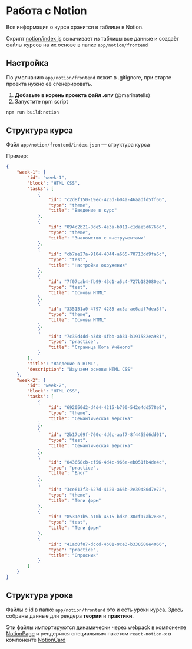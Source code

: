 # Работа с Notion

Вся информация о курсе хранится в таблице в Notion.

Скрипт [notion/index.js](../app/notion/index.js) выкачивает из таблицы все данные и создаёт файлы курсов на их основе в папке `app/notion/frontend`

## Настройка

По умолчанию `app/notion/frontend` лежит в .gitignore, при старте проекта нужно её сгенерировать.

1. **Добавьте в корень проекта файл .env** (@marinatells)
2. Запустите npm script

```bash
npm run build:notion
```

## Структура курса

Файл `app/notion/frontend/index.json` — структура курса

Пример:

```json
{
    "week-1": {
        "id": "week-1",
        "block": "HTML CSS",
        "tasks": [
            {
                "id": "c2d8f150-19ec-423d-b04a-46aadfd5ff66",
                "type": "theme",
                "title": "Введение в курс"
            },
            {
                "id": "094c2b21-8de5-4e3a-b011-c1dae5d6766d",
                "type": "theme",
                "title": "Знакомство с инструментами"
            },
            {
                "id": "cb7ae27a-9104-4044-a665-70713dd9fa6c",
                "type": "test",
                "title": "Настройка окружения"
            },
            {
                "id": "7f07cab4-fb99-43d1-a5c4-727b182080ea",
                "type": "test",
                "title": "Основы HTML"
            },
            {
                "id": "335151a0-4797-4285-ac3a-ae6adf7dea3f",
                "type": "theme",
                "title": "Основы HTML"
            },
            {
                "id": "7c39d4dd-a3d8-4fbb-ab31-b191582ea981",
                "type": "practice",
                "title": "Страница Кота Учёного"
            }
        ],
        "title": "Введение в HTML",
        "description": "Изучаем основы HTML CSS"
    },
    "week-2": {
        "id": "week-2",
        "block": "HTML CSS",
        "tasks": [
            {
                "id": "692050d2-d4d4-4215-b790-542e4dd578e8",
                "type": "theme",
                "title": "Семантическая вёрстка"
            },
            {
                "id": "2b17c69f-760c-4d6c-aaf7-8f4455d6dd01",
                "type": "test",
                "title": "Семантическая вёрстка"
            },
            {
                "id": "043658cb-cf56-4d4c-966e-eb051fb4de4c",
                "type": "practice",
                "title": "Блог"
            },
            {
                "id": "3ce613f3-627d-4120-a66b-2e39480d7e72",
                "type": "theme",
                "title": "Теги форм"
            },
            {
                "id": "8531e1b5-a10b-4515-bd3e-30cf17ab2e86",
                "type": "test",
                "title": "Теги форм"
            },
            {
                "id": "41ad0f87-dccd-4b01-9ce3-b330508e4066",
                "type": "practice",
                "title": "Опросник"
            }
        ]
    }
}
```

## Структура урока

Файлы с id в папке `app/notion/frontend` это и есть уроки курса. Здесь собраны данные для рендера **теории** и **практики**.

Эти файлы импортируются динамически через webpack в компоненте [NotionPage](../app/student/pages/NotionPage/NotionPage.jsx) и рендерятся специальным пакетом `react-notion-x` в компоненте [NotionCard](../app/student/components/NotionCard/NotionCard.jsx)
